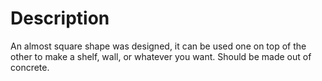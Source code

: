 # Description

An almost square shape was designed, it can be used one on top of the other to make a shelf, wall, or whatever you want. Should be made out of concrete.
